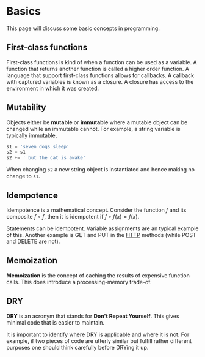 # Basics

This page will discuss some basic concepts in programming.

## First-class functions

First-class functions is kind of when a function can be used as a variable. A
function that returns another function is called a higher order function. A
language that support first-class functions allows for callbacks. A callback
with captured variables is known as a closure. A closure has access to the
environment in which it was created.

## Mutability

Objects either be **mutable** or **immutable** where a mutable object can be
changed while an immutable cannot. For example, a string variable is typically
immutable,

```python
s1 = 'seven dogs sleep'
s2 = s1
s2 += ' but the cat is awake'
```

When changing `s2` a new string object is instantiated and hence making no
change to `s1`.

## Idempotence

Idempotence is a mathematical concept. Consider the function $f$ and its
composite $f \circ f$, then it is idempotent if $f \circ f (x) = f(x)$.

Statements can be idempotent. Variable assignments are an typical example of
this. Another example is GET and PUT in the
[HTTP](../network/protocols/http/README.md) methods (while POST and DELETE are
not).

## Memoization

**Memoization** is the concept of caching the results of expensive function
calls. This does introduce a processing-memory trade-of.

## DRY

**DRY** is an acronym that stands for **Don't Repeat Yourself**. This gives
minimal code that is easier to maintain.

It is important to identify where DRY is applicable and where it is not. For
example, if two pieces of code are utterly similar but fulfill rather different
purposes one should think carefully before DRYing it up.
